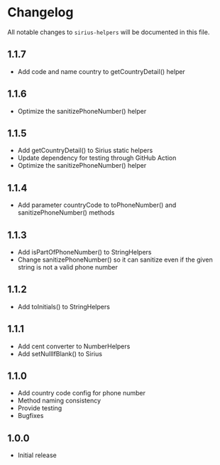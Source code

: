 # Changelog

All notable changes to `sirius-helpers` will be documented in this file.

## 1.1.7

- Add code and name country to getCountryDetail() helper

## 1.1.6

- Optimize the sanitizePhoneNumber() helper

## 1.1.5

- Add getCountryDetail() to Sirius static helpers
- Update dependency for testing through GitHub Action
- Optimize the sanitizePhoneNumber() helper

## 1.1.4

- Add parameter countryCode to toPhoneNumber() and sanitizePhoneNumber() methods

## 1.1.3

- Add isPartOfPhoneNumber() to StringHelpers
- Change sanitizePhoneNumber() so it can sanitize even if the given string is not a valid phone number

## 1.1.2

- Add toInitials() to StringHelpers

## 1.1.1

- Add cent converter to NumberHelpers
- Add setNullIfBlank() to Sirius

## 1.1.0

- Add country code config for phone number
- Method naming consistency
- Provide testing
- Bugfixes

## 1.0.0

- Initial release

